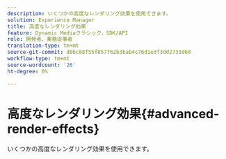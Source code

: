 ```yaml
---
description: いくつかの高度なレンダリング効果を使用できます。
solution: Experience Manager
title: 高度なレンダリング効果
feature: Dynamic Mediaクラシック，SDK/API
role: 開発者、業務従事者
translation-type: tm+mt
source-git-commit: d0bc88f55f857762b3bab4c76d1e3f3dd2733d60
workflow-type: tm+mt
source-wordcount: '26'
ht-degree: 0%

---
```



# 高度なレンダリング効果{#advanced-render-effects}

いくつかの高度なレンダリング効果を使用できます。

